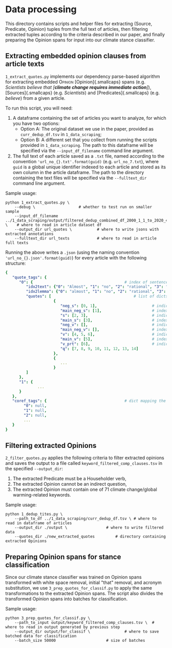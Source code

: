 # Data processing

This directory contains scripts and helper files for extracting (Source, Predicate, Opinion) tuples from the full text of articles, then filtering extracted tuples according to the criteria described in our paper, and finally preparing the Opinion spans for input into our climate stance classifier.

## Extracting embedded opinion clauses from article texts

`1_extract_quotes.py` implements our dependency parse-based algorithm for extracting embedded <span style="font-variant:small-caps;">Opinion</span> [Opinion]{.smallcaps} spans (e.g. *Scientists believe that [**climate change requires immediate action**]*), [Sources]{.smallcaps} (e.g. *Scientists*) and [Predicates]{.smallcaps} (e.g. *believe*) from a given article. 

To run this script, you will need:
1. A dataframe containing the set of articles you want to analyze, for which you have two options:
	* Option A: The original dataset we use in the paper, provided as `curr_dedup_df.tsv` in `1_data_scraping`;
	* Option B: A different set that you collect from running the scripts provided in `1_data_scraping`.
	The path to this dataframe will be specified via the `--input_df_filename` command line argument.
1. The full text of each article saved as a `.txt` file, named according to the convention `'url_no_{}.txt'.format(guid)` (e.g. `url_no_7.txt`), where `guid` is a global unique identifier indexed to each article and stored as its own column in the article dataframe. The path to the directory containing the text files will be specified via the `--fulltext_dir` command line argument.

Sample usage:

```
python 1_extract_quotes.py \
	--debug \ 					# whether to test run on smaller sample 
	--input_df_filename ../1_data_scraping/output/filtered_dedup_combined_df_2000_1_1_to_2020_4_12.pkl \ 	# where to read in article dataset df
	--output_dir url_quotes \ 			# where to write jsons with extracted annotations
	--fulltext_dir url_texts 			# where to read in article full texts
```

Running the above writes a `.json` (using the naming convention `'url_no_{}.json'.format(guid)`) for every article with the following structure:

```yaml
{
   "quote_tags": {
      "0": {										# index of sentence within article, as a `str`
         "idx2text": {"0": "Almost", "1": "no", "2": "rational", "3": "people", ... }, 	# dict mapping each token's index within the document to the token's text
         "idx2lemma": {"0": "almost", "1": "no", "2": "rational", "3": "person", ...},  # dict mapping each token's index within the document to the token's lemmatized text
         "quotes": [     								# list of dicts containing annotations for all (Source, Predicate, Opinion) tuples (plus additional modifiers) that occur in the sentence
                     {
                        "neg_s": [0, 1],						# indices of negation tokens modifying the Source (e.g. "**Almost no** rational people would point out that climate change is a hoax.")
                        "main_neg_s": [1],						# index of the head negation token modifying the Source (e.g. "Almost **no** rational people would point out that climate change is a hoax.")    
                        "s": [2, 3],							# indices of Source tokens (e.g. "Almost no **rational people** would point out that climate change is a hoax.")
                        "main_s": [3],							# index of the head Source token (e.g. "Almost no rational **people** would point out that climate change is a hoax.")		
                        "neg_v": [],							# indices of the Predicate negation tokens
                        "main_neg_v": [],						# index of the head Predicate negation token
                        "v": [4, 5, 6],							# indices of the Predicate tokens (e.g. "Almost no rational people **would point out** that climate change is a hoax.")
                        "main_v": [5],							# index of the head Predicate token (e.g. "Almost no rational people would **point** out that climate change is a hoax.")
                        "v_prt": [6],							# indices of tokens that are particles attached to the Predicate (e.g. "Almost no rational people would point **out** that climate change is a hoax.")
                        "q": [7, 8, 9, 10, 11, 12, 13, 14]				# indices of tokens that are part of the embedded Opinion (e.g. "Almost no rational people would point out **that climate change is a hoax.**")
                     },
                     { 
                        ...
                     }
         ]        
      },
      "1": {
              ...
      }
   },
   "coref_tags": {									# dict mapping the index of each token in the document to its co-refering string, if present
        "0": null,
        "1": null,
        "2": null,
        ...
   }
}
```

## Filtering extracted Opinions

`2_filter_quotes.py` applies the following criteria to filter extracted opinions and saves the output to a file called `keyword_filtered_comp_clauses.tsv` in the specified `--output_dir`:
1. The extracted Predicate must be a Householder verb,
2. The extracted Opinion cannot be an indirect question,
3. The extracted Opinion must contain one of 71 climate change/global warming-related keywords. 

Sample usage:
```
python 1_dedup_tites.py \
	--path_to_df ../1_data_scraping/curr_dedup_df.tsv \	# where to read in dataframe of articles
	--output_dir ./output \					# where to write filtered data
	--quotes_dir ./new_extracted_quotes			# directory containing extracted Opinions
```

## Preparing Opinion spans for stance classification

Since our climate stance classifier was trained on Opinion spans transformed with white space removal, initial "that" removal, and acronym substitution, we use `3_prep_quotes_for_classif.py` to apply the same transformations to the extracted Opinion spans. The script also divides the transformed Opinion spans into batches for classification.

Sample usage:
```
python 3_prep_quotes_for_classif.py \
	--path_to_input output/keyword_filtered_comp_clauses.tsv \	# where to read in output generated by previous step
	--output_dir output/for_classif \				# where to save batched data for classification
	--batch_size 50000						# size of batches
```
